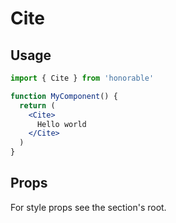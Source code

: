 # Cite

## Usage

```jsx
import { Cite } from 'honorable'

function MyComponent() {
  return (
    <Cite>
      Hello world
    </Cite>
  )
}
```

## Props

For style props see the section's root.
